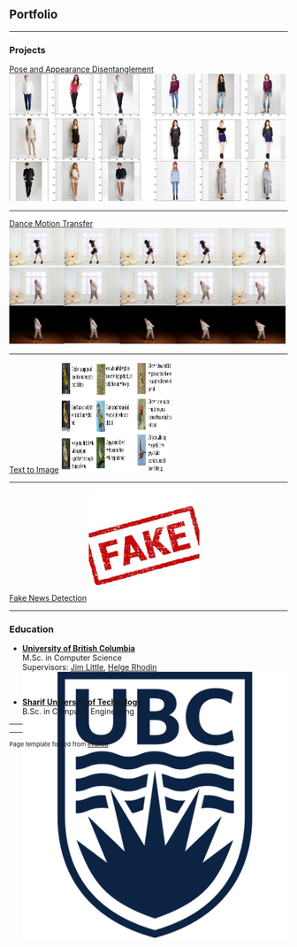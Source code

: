 ## Portfolio

---

### Projects

[Pose and Appearance Disentanglement](/PoseAppDisentanglement)
<img src="images/disentangle.png?raw=true" width="500" height="230">

---
[Dance Motion Transfer](/DanceMotion)
<img src="images/dance.png?raw=true" width="500" height="210">

---
[Text to Image](/project3)
<img src="images/text.png?raw=true" width="200" height="200">

---
[Fake News Detection](http://example.com/)
<img src="images/fake.jpg?raw=true" width="200" height="200">

---

### Education

- <b>[University of British Columbia](http://www.cs.ubc.ca//)</b> <br> M.Sc. in Computer Science <br> Supervisors: [Jim Little](http://www.cs.ubc.ca/~little/), [Helge Rhodin](http://www.cs.ubc.ca/~rhodin/) <div class="one" id='cvpr12_image' style="height: 12px">
                  <img src='images/ubc.png' style="border-style: none">
  </div> <br> <br>
- <b>[Sharif University of Technology](http://ce.sharif.edu//)</b> <br> B.Sc. in Computer Engineering

---




---
<p style="font-size:11px">Page template forked from <a href="https://github.com/evanca/quick-portfolio">evanca</a></p>
<!-- Remove above link if you don't want to attibute -->
